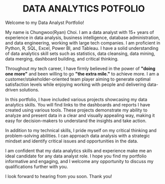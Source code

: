 <!-- Title -->
<h1 align="center">DATA ANALYTICS POTFOLIO</h1>
  
Welcome to my Data Analyst Portfolio!

My name is Chungwoo(Ryan) Choi. I am a data analyst with 15+ years of experience in data analysis, business intelligence, database administration, and data engineering, working with large tech companies. I am proficient in Python, R, SQL, Excel, Power BI, and Tableau. I have a solid understanding of data analytics skill sets such as statistics, data cleansing, data mining, data merging, dashboard building, and critical thinking.

Throughout my tech career, I have firmly believed in the power of **"doing one more"** and been willing to go **"the extra mile."** to achieve more. I am a customer/stakeholder-oriented team player aiming to generate optimal satisfaction levels while enjoying working with people and delivering data-driven solutions. 

In this portfolio, I have included various projects showcasing my data analytics skills. You will find links to the dashboards and reports I have created using various tools. These projects demonstrate my ability to analyze and present data in a clear and visually appealing way, making it easy for decision-makers to understand the insights and take action.

In addition to my technical skills, I pride myself on my critical thinking and problem-solving abilities. I can approach data analysis with a strategic mindset and identify critical issues and opportunities in the data.

I am confident that my data analytics skills and experience make me an ideal candidate for any data analyst role. I hope you find my portfolio informative and engaging, and I welcome any opportunity to discuss my qualifications further with you.

I look forward to hearing from you soon. Thank you!
